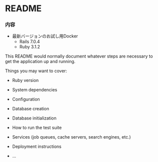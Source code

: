 # README 

### 内容
- 最新バージョンのお試し用Docker
  - Rails 7.0.4
  - Ruby 3.1.2

This README would normally document whatever steps are necessary to get the
application up and running.

Things you may want to cover:

* Ruby version

* System dependencies

* Configuration

* Database creation

* Database initialization

* How to run the test suite

* Services (job queues, cache servers, search engines, etc.)

* Deployment instructions

* ...
